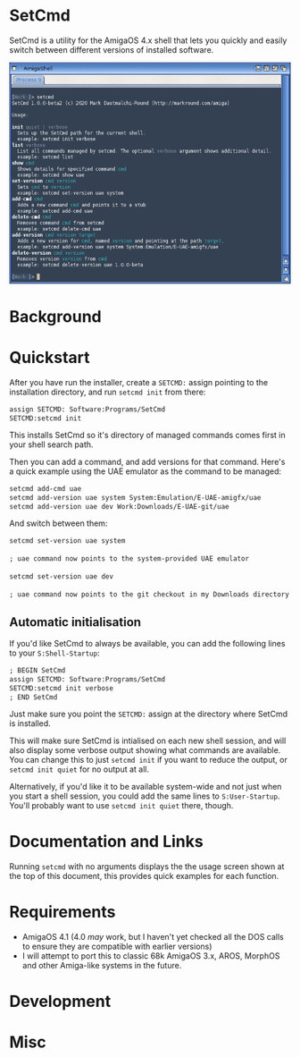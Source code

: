 # SetCmd

SetCmd is a utility for the AmigaOS 4.x shell that lets you quickly and easily switch between different versions of installed software.

![SetCmd usage screen](misc/images/usage.png)

# Background

# Quickstart

After you have run the installer, create a `SETCMD:` assign pointing to the installation directory, and run `setcmd init` from there:

```
assign SETCMD: Software:Programs/SetCmd
SETCMD:setcmd init
```

This installs SetCmd so it's directory of managed commands comes first in your shell search path.

Then you can add a command, and add versions for that command. Here's a quick example using the UAE emulator as the command to be managed:

```
setcmd add-cmd uae
setcmd add-version uae system System:Emulation/E-UAE-amigfx/uae
setcmd add-version uae dev Work:Downloads/E-UAE-git/uae
```

And switch between them:

```
setcmd set-version uae system

; uae command now points to the system-provided UAE emulator

setcmd set-version uae dev

; uae command now points to the git checkout in my Downloads directory
```

## Automatic initialisation
If you'd like SetCmd to always be available, you can add the following lines to your `S:Shell-Startup`:

```
; BEGIN SetCmd
assign SETCMD: Software:Programs/SetCmd
SETCMD:setcmd init verbose
; END SetCmd
```

Just make sure you point the `SETCMD:` assign at the directory where SetCmd is installed.

This will make sure SetCmd is intialised on each new shell session, and will also display some verbose output showing what commands are available. You can change this to just `setcmd init` if you want to reduce the output, or `setcmd init quiet` for no output at all.

Alternatively, if you'd like it to be available system-wide and not just when you start a shell session, you could add the same lines to `S:User-Startup`. You'll probably want to use `setcmd init quiet` there, though.


# Documentation and Links
Running `setcmd` with no arguments displays the the usage screen shown at the top of this document, this provides quick examples for each function.


# Requirements

 * AmigaOS 4.1 (4.0 _may_ work, but I haven't yet checked all the DOS calls to ensure they are compatible with earlier versions)
 * I will attempt to port this to classic 68k AmigaOS 3.x, AROS, MorphOS and other Amiga-like systems in the future.

# Development

# Misc

